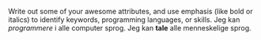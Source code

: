 Write out some of your awesome attributes, and use emphasis (like bold or italics) to identify keywords, programming languages, or skills. 
Jeg kan *programmere* i alle computer sprog.
Jeg kan **tale** alle menneskelige sprog.

